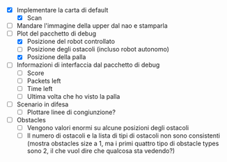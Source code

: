 - [x] Implementare la carta di default
  - [x] Scan
- [ ] Mandare l'immagine della upper dal nao e stamparla
- [ ] Plot del pacchetto di debug
  - [x] Posizione del robot controllato
  - [ ] Posizione degli ostacoli (incluso robot autonomo)
  - [x] Posizione della palla
- [ ] Informazioni di interfaccia dal pacchetto di debug
  - [ ] Score
  - [ ] Packets left
  - [ ] Time left
  - [ ] Ultima volta che ho visto la palla
- [ ] Scenario in difesa
  - [ ] Plottare linee di congiunzione?
- [ ] Obstacles
  - [ ] Vengono valori enormi su alcune posizioni degli ostacoli
  - [ ] Il numero di ostacoli e la lista di tipi di ostacoli non sono consistenti (mostra obstacles size a 1, ma i primi quattro tipo di obstacle types sono 2, il che vuol dire che qualcosa sta vedendo?)
